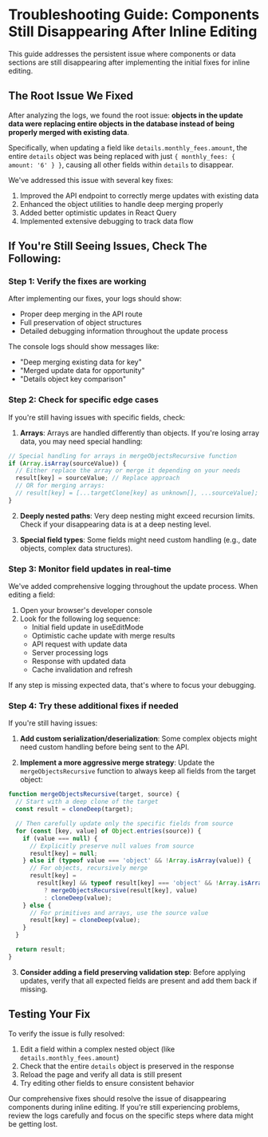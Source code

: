 # Troubleshooting Guide: Components Still Disappearing After Inline Editing

This guide addresses the persistent issue where components or data sections are still disappearing after implementing the initial fixes for inline editing.

## The Root Issue We Fixed

After analyzing the logs, we found the root issue: **objects in the update data were replacing entire objects in the database instead of being properly merged with existing data**.

Specifically, when updating a field like `details.monthly_fees.amount`, the entire `details` object was being replaced with just `{ monthly_fees: { amount: '6' } }`, causing all other fields within `details` to disappear.

We've addressed this issue with several key fixes:

1. Improved the API endpoint to correctly merge updates with existing data
2. Enhanced the object utilities to handle deep merging properly
3. Added better optimistic updates in React Query
4. Implemented extensive debugging to track data flow

## If You're Still Seeing Issues, Check The Following:

### Step 1: Verify the fixes are working

After implementing our fixes, your logs should show:

- Proper deep merging in the API route
- Full preservation of object structures
- Detailed debugging information throughout the update process

The console logs should show messages like:

- "Deep merging existing data for key"
- "Merged update data for opportunity"
- "Details object key comparison"

### Step 2: Check for specific edge cases

If you're still having issues with specific fields, check:

1. **Arrays**: Arrays are handled differently than objects. If you're losing array data, you may need special handling:

```typescript
// Special handling for arrays in mergeObjectsRecursive function
if (Array.isArray(sourceValue)) {
  // Either replace the array or merge it depending on your needs
  result[key] = sourceValue; // Replace approach
  // OR for merging arrays:
  // result[key] = [...targetClone[key] as unknown[], ...sourceValue];
}
```

2. **Deeply nested paths**: Very deep nesting might exceed recursion limits. Check if your disappearing data is at a deep nesting level.

3. **Special field types**: Some fields might need custom handling (e.g., date objects, complex data structures).

### Step 3: Monitor field updates in real-time

We've added comprehensive logging throughout the update process. When editing a field:

1. Open your browser's developer console
2. Look for the following log sequence:
   - Initial field update in useEditMode
   - Optimistic cache update with merge results
   - API request with update data
   - Server processing logs
   - Response with updated data
   - Cache invalidation and refresh

If any step is missing expected data, that's where to focus your debugging.

### Step 4: Try these additional fixes if needed

If you're still having issues:

1. **Add custom serialization/deserialization**: Some complex objects might need custom handling before being sent to the API.

2. **Implement a more aggressive merge strategy**: Update the `mergeObjectsRecursive` function to always keep all fields from the target object:

```typescript
function mergeObjectsRecursive(target, source) {
  // Start with a deep clone of the target
  const result = cloneDeep(target);

  // Then carefully update only the specific fields from source
  for (const [key, value] of Object.entries(source)) {
    if (value === null) {
      // Explicitly preserve null values from source
      result[key] = null;
    } else if (typeof value === 'object' && !Array.isArray(value)) {
      // For objects, recursively merge
      result[key] =
        result[key] && typeof result[key] === 'object' && !Array.isArray(result[key])
          ? mergeObjectsRecursive(result[key], value)
          : cloneDeep(value);
    } else {
      // For primitives and arrays, use the source value
      result[key] = cloneDeep(value);
    }
  }

  return result;
}
```

3. **Consider adding a field preserving validation step**: Before applying updates, verify that all expected fields are present and add them back if missing.

## Testing Your Fix

To verify the issue is fully resolved:

1. Edit a field within a complex nested object (like `details.monthly_fees.amount`)
2. Check that the entire `details` object is preserved in the response
3. Reload the page and verify all data is still present
4. Try editing other fields to ensure consistent behavior

Our comprehensive fixes should resolve the issue of disappearing components during inline editing. If you're still experiencing problems, review the logs carefully and focus on the specific steps where data might be getting lost.
